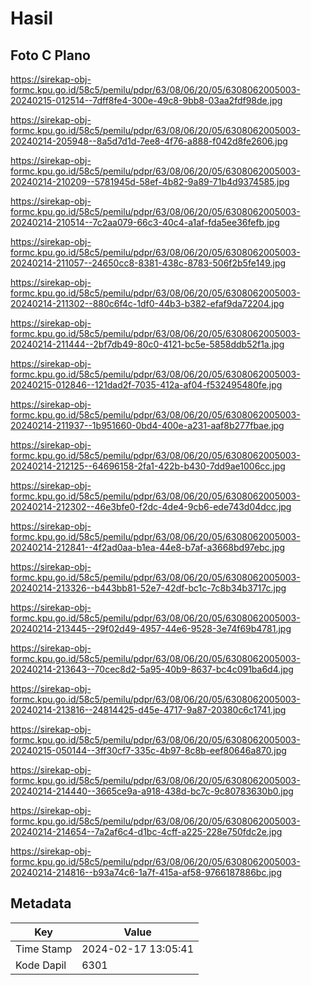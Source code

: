 # Hasil

## Foto C Plano

https://sirekap-obj-formc.kpu.go.id/58c5/pemilu/pdpr/63/08/06/20/05/6308062005003-20240215-012514--7dff8fe4-300e-49c8-9bb8-03aa2fdf98de.jpg

https://sirekap-obj-formc.kpu.go.id/58c5/pemilu/pdpr/63/08/06/20/05/6308062005003-20240214-205948--8a5d7d1d-7ee8-4f76-a888-f042d8fe2606.jpg

https://sirekap-obj-formc.kpu.go.id/58c5/pemilu/pdpr/63/08/06/20/05/6308062005003-20240214-210209--5781945d-58ef-4b82-9a89-71b4d9374585.jpg

https://sirekap-obj-formc.kpu.go.id/58c5/pemilu/pdpr/63/08/06/20/05/6308062005003-20240214-210514--7c2aa079-66c3-40c4-a1af-fda5ee36fefb.jpg

https://sirekap-obj-formc.kpu.go.id/58c5/pemilu/pdpr/63/08/06/20/05/6308062005003-20240214-211057--24650cc8-8381-438c-8783-506f2b5fe149.jpg

https://sirekap-obj-formc.kpu.go.id/58c5/pemilu/pdpr/63/08/06/20/05/6308062005003-20240214-211302--880c6f4c-1df0-44b3-b382-efaf9da72204.jpg

https://sirekap-obj-formc.kpu.go.id/58c5/pemilu/pdpr/63/08/06/20/05/6308062005003-20240214-211444--2bf7db49-80c0-4121-bc5e-5858ddb52f1a.jpg

https://sirekap-obj-formc.kpu.go.id/58c5/pemilu/pdpr/63/08/06/20/05/6308062005003-20240215-012846--121dad2f-7035-412a-af04-f532495480fe.jpg

https://sirekap-obj-formc.kpu.go.id/58c5/pemilu/pdpr/63/08/06/20/05/6308062005003-20240214-211937--1b951660-0bd4-400e-a231-aaf8b277fbae.jpg

https://sirekap-obj-formc.kpu.go.id/58c5/pemilu/pdpr/63/08/06/20/05/6308062005003-20240214-212125--64696158-2fa1-422b-b430-7dd9ae1006cc.jpg

https://sirekap-obj-formc.kpu.go.id/58c5/pemilu/pdpr/63/08/06/20/05/6308062005003-20240214-212302--46e3bfe0-f2dc-4de4-9cb6-ede743d04dcc.jpg

https://sirekap-obj-formc.kpu.go.id/58c5/pemilu/pdpr/63/08/06/20/05/6308062005003-20240214-212841--4f2ad0aa-b1ea-44e8-b7af-a3668bd97ebc.jpg

https://sirekap-obj-formc.kpu.go.id/58c5/pemilu/pdpr/63/08/06/20/05/6308062005003-20240214-213326--b443bb81-52e7-42df-bc1c-7c8b34b3717c.jpg

https://sirekap-obj-formc.kpu.go.id/58c5/pemilu/pdpr/63/08/06/20/05/6308062005003-20240214-213445--29f02d49-4957-44e6-9528-3e74f69b4781.jpg

https://sirekap-obj-formc.kpu.go.id/58c5/pemilu/pdpr/63/08/06/20/05/6308062005003-20240214-213643--70cec8d2-5a95-40b9-8637-bc4c091ba6d4.jpg

https://sirekap-obj-formc.kpu.go.id/58c5/pemilu/pdpr/63/08/06/20/05/6308062005003-20240214-213816--24814425-d45e-4717-9a87-20380c6c1741.jpg

https://sirekap-obj-formc.kpu.go.id/58c5/pemilu/pdpr/63/08/06/20/05/6308062005003-20240215-050144--3ff30cf7-335c-4b97-8c8b-eef80646a870.jpg

https://sirekap-obj-formc.kpu.go.id/58c5/pemilu/pdpr/63/08/06/20/05/6308062005003-20240214-214440--3665ce9a-a918-438d-bc7c-9c80783630b0.jpg

https://sirekap-obj-formc.kpu.go.id/58c5/pemilu/pdpr/63/08/06/20/05/6308062005003-20240214-214654--7a2af6c4-d1bc-4cff-a225-228e750fdc2e.jpg

https://sirekap-obj-formc.kpu.go.id/58c5/pemilu/pdpr/63/08/06/20/05/6308062005003-20240214-214816--b93a74c6-1a7f-415a-af58-9766187886bc.jpg


## Metadata

| Key        | Value               |
| ---------- | ------------------- |
| Time Stamp | 2024-02-17 13:05:41 |
| Kode Dapil | 6301                |




